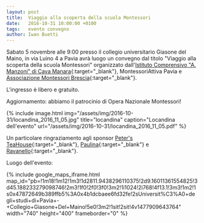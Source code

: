 ```yaml
---
layout: post
title:  Viaggio alla scoperta della scuola Montessori
date:   2016-10-31 10:00:00 +0100
tags:   evento convegno
author: Iwan Buetti
---
```


Sabato 5 novembre alle 9:00 presso il collegio universitario Giasone del Maino, in via Luino 4 a Pavia avrà luogo un convegno dal titolo "Viaggio alla scoperta della scuola Montessori" organizzato dall'[Istituto Comprensivo "A. Manzoni" di Cava Manara](http://www.ic-cavamanara.gov.it/){:target="_blank"}, MontessoriAttiva Pavia e [Associazione Montessori Brescia](http://www.montessoribs.it/){:target="_blank"}.

L'ingresso è libero e gratuito.

Aggiornamento: abbiamo il patrocinio di Opera Nazionale Montessori!


{% include image.html img="/assets/img/2016-10-31/locandina_2016_11_05.jpg" title="locandina" caption="Locandina dell'evento" url="/assets/img/2016-10-31/locandina_2016_11_05.pdf" %}


Un particolare ringraziamento agli sponsor [Peter's TeaHouse](https://www.facebook.com/PetersTeaHousePavia/?fref=ts){:target="_blank"}, [Paulina](https://www.facebook.com/paulinapasticceriadautore/?fref=ts){:target="_blank"} e [Ravanello](https://www.facebook.com/RavanelloPavia/?fref=ts){:target="_blank"}.


Luogo dell'evento:

{% include google_maps_iframe.html map_id="pb=!1m18!1m12!1m3!1d2811.9438296110375!2d9.16011361554825!3d45.188233279098746!2m3!1f0!2f0!3f0!3m2!1i1024!2i768!4f13.1!3m3!1m2!1s0x47872649b389ffb5%3A0x4b1dcbaee6fd32fe!2sUniversit%C3%A0+degli+studi+di+Pavia+-+Collegio+Giasone+Del+Maino!5e0!3m2!1sit!2sit!4v1477909643764" width="740" height="400" frameborder="0" %}




